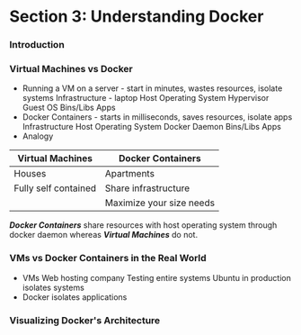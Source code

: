 # Section 3: Understanding Docker

### Introduction

### Virtual Machines vs Docker
+ Running a VM on a server - start in minutes, wastes resources, isolate systems
  Infrastructure - laptop
  Host Operating System
  Hypervisor
  Guest OS
  Bins/Libs
  Apps
+ Docker Containers - starts in milliseconds, saves resources, isolate apps
  Infrastructure
  Host Operating System
  Docker Daemon
  Bins/Libs
  Apps
+ Analogy

Virtual Machines | Docker Containers
--- | ---
Houses | Apartments
Fully self contained | Share infrastructure
| | Maximize your size needs

_**Docker Containers**_ share resources with host operating system through docker daemon whereas _**Virtual Machines**_ do not.
### VMs vs Docker Containers in the Real World
+ VMs
  Web hosting company
  Testing entire systems
  Ubuntu in production
  isolates systems
+ Docker
  isolates applications

### Visualizing Docker's Architecture
